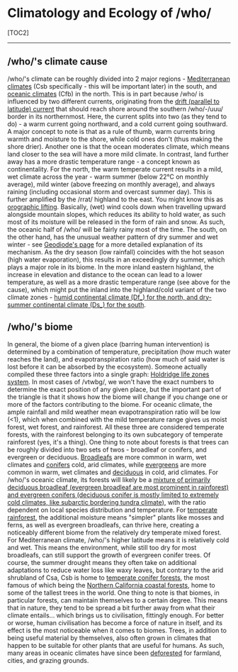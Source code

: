 # Climatology and Ecology of /who/
[TOC2]
***
## /who/'s climate cause
/who/'s climate can be roughly divided into 2 major regions - [Mediterranean climates](https://geodiode.com/climate/mediterranean) (Csb specifically - this will be important later) in the south, and [oceanic climates](https://geodiode.com/climate/oceanic) (Cfb) in the north. This is in part because /who/ is influenced by two different currents, originating from the [drift (parallel to latitude) current](https://en.wikipedia.org/wiki/North_Pacific_Current) that should reach shore around the southern /who/-/uuu/ border in its northernmost. Here, the current splits into two (as they tend to do) - a warm current going northward, and a cold current going southward. A major concept to note is that as a rule of thumb, warm currents bring warmth and moisture to the shore, while cold ones don't (thus making the shore drier). Another one is that the ocean moderates climate, which means land closer to the sea will have a more mild climate. In contrast, land further away has a more drastic temperature range - a concept known as continentality.
For the north, the warm temperate current results in a mild, wet climate across the year - warm summer (below 22°C on monthly average), mild winter (above freezing on monthly average), and always raining (including occasional storm and overcast summer day). This is further amplified by the /rrat/ highland to the east. You might know this as [orographic lifting](https://en.wikipedia.org/wiki/Orographic_lift). Basically, (wet) wind cools down when travelling upward alongside mountain slopes, which reduces its ability to hold water, as such most of its moisture will be released in the form of rain and snow. As such, the oceanic half of /who/ will be fairly rainy most of the time.
The south, on the other hand, has the unusual weather pattern of dry summer and wet winter - see [Geodiode's page](https://geodiode.com/climate/mediterranean) for a more detailed explanation of its mechanism. As the dry season (low rainfall) coincides with the hot season (high water evaporation), this results in an exceedingly dry summer, which plays a major role in its biome. 
In the more inland eastern highland, the increase in elevation and distance to the ocean can lead to a lower temperature, as well as a more drastic temperature range (see above for the cause), which might put the inland into the highland/cold variant of the two climate zones - [humid continental climate (Df_) for the north, and dry-summer continental climate (Ds_) for the south](https://en.wikipedia.org/wiki/Humid_continental_climate).
## /who/'s biome
In general, the biome of a given place (barring human intervention) is determined by a combination of temperature, precipitation (how much water reaches the land), and evapotranspiration ratio (how much of said water is lost before it can be absorbed by the ecosystem). Someone actually compiled these three factors into a single graph: [Holdridge life zones system](https://en.wikipedia.org/wiki/Holdridge_life_zones). In most cases of /vtwbg/, we won't have the exact numbers to determine the exact position of any given place, but the important part of the triangle is that it shows how the biome will change if you change one or more of the factors contributing to the biome.
For oceanic climate, the ample rainfall and mild weather mean evapotranspiration ratio will be low (<1), which when combined with the mild temperature range gives us moist forest, wet forest, and rainforest. All these three are considered temperate forests, with the rainforest belonging to its own subcategory of temperate rainforest (yes, it's a thing).
One thing to note about forests is that trees can be roughly divided into two sets of twos - broadleaf or conifers, and evergreen or deciduous. [Broadleafs](https://en.wikipedia.org/wiki/Broad-leaved_tree) are more common in warm, wet climates and [conifers](https://en.wikipedia.org/wiki/Conifer) cold, arid climates, while [evergreens](https://en.wikipedia.org/wiki/Evergreen) are more common in warm, wet climates and [deciduous](https://en.wikipedia.org/wiki/Deciduous) in cold, arid climates. For /who/'s oceanic climate, its forests will likely be a [mixture of primarily deciduous broadleaf (evergreen broadleaf are most prominent in rainforest) and evergreen conifers (deciduous conifer is mostly limited to extremely cold climates, like subarctic bordering tundra climate)](https://en.wikipedia.org/wiki/Temperate_broadleaf_and_mixed_forests), with the ratio dependent on local species distribution and temperature. For [temperate rainforest](https://en.wikipedia.org/wiki/Temperate_rainforest), the additional moisture means "simpler" plants like mosses and ferns, as well as evergreen broadleafs, can thrive here, creating a noticeably different biome from the relatively dry temperate mixed forest.
For Mediterranean climate, /who/'s higher latitude means it is relatively cold and wet. This means the environment, while still too dry for most broadleafs, can still support the growth of evergreen conifer trees. Of course, the summer drought means they often take on additional adaptations to reduce water loss like waxy leaves, but contrary to the arid shrubland of Csa, Csb is home to [temperate conifer forests](https://en.wikipedia.org/wiki/Temperate_coniferous_forest), the most famous of which being the [Northern California coastal forests](https://en.wikipedia.org/wiki/Northern_California_coastal_forests), home to some of the tallest trees in the world.
One thing to note is that biomes, in particular forests, can maintain themselves to a certain degree. This means that in nature, they tend to be spread a bit further away from what their climate entails... which brings us to civilisation, fittingly enough. For better or worse, human civilisation has become a force of nature in itself, and its effect is the most noticeable when it comes to biomes. Trees, in addition to being useful material by themselves, also often grown in climates that happen to be suitable for other plants that are useful for humans. As such, many areas in oceanic climates have since been [deforested](https://en.wikipedia.org/wiki/Deforestation) for farmland, cities, and grazing grounds.